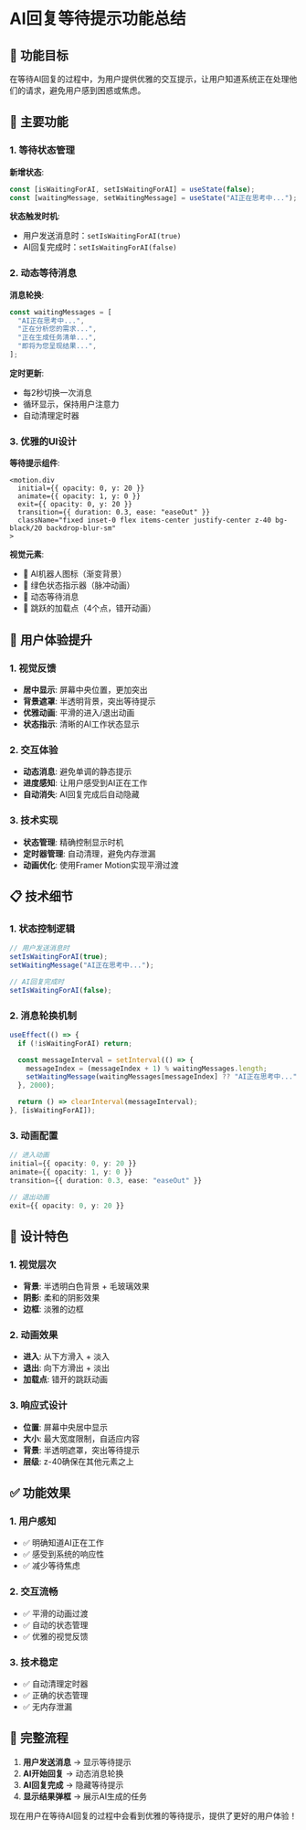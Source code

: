 # AI回复等待提示功能总结

## 🎯 功能目标

在等待AI回复的过程中，为用户提供优雅的交互提示，让用户知道系统正在处理他们的请求，避免用户感到困惑或焦虑。

## 🔧 主要功能

### 1. 等待状态管理

**新增状态**:

```typescript
const [isWaitingForAI, setIsWaitingForAI] = useState(false);
const [waitingMessage, setWaitingMessage] = useState("AI正在思考中...");
```

**状态触发时机**:

- 用户发送消息时：`setIsWaitingForAI(true)`
- AI回复完成时：`setIsWaitingForAI(false)`

### 2. 动态等待消息

**消息轮换**:

```typescript
const waitingMessages = [
  "AI正在思考中...",
  "正在分析您的需求...",
  "正在生成任务清单...",
  "即将为您呈现结果...",
];
```

**定时更新**:

- 每2秒切换一次消息
- 循环显示，保持用户注意力
- 自动清理定时器

### 3. 优雅的UI设计

**等待提示组件**:

```tsx
<motion.div
  initial={{ opacity: 0, y: 20 }}
  animate={{ opacity: 1, y: 0 }}
  exit={{ opacity: 0, y: 20 }}
  transition={{ duration: 0.3, ease: "easeOut" }}
  className="fixed inset-0 flex items-center justify-center z-40 bg-black/20 backdrop-blur-sm"
>
```

**视觉元素**:

- 🤖 AI机器人图标（渐变背景）
- 💚 绿色状态指示器（脉冲动画）
- 📝 动态等待消息
- 🔵 跳跃的加载点（4个点，错开动画）

## 🚀 用户体验提升

### 1. 视觉反馈

- **居中显示**: 屏幕中央位置，更加突出
- **背景遮罩**: 半透明背景，突出等待提示
- **优雅动画**: 平滑的进入/退出动画
- **状态指示**: 清晰的AI工作状态显示

### 2. 交互体验

- **动态消息**: 避免单调的静态提示
- **进度感知**: 让用户感受到AI正在工作
- **自动消失**: AI回复完成后自动隐藏

### 3. 技术实现

- **状态管理**: 精确控制显示时机
- **定时器管理**: 自动清理，避免内存泄漏
- **动画优化**: 使用Framer Motion实现平滑过渡

## 📋 技术细节

### 1. 状态控制逻辑

```typescript
// 用户发送消息时
setIsWaitingForAI(true);
setWaitingMessage("AI正在思考中...");

// AI回复完成时
setIsWaitingForAI(false);
```

### 2. 消息轮换机制

```typescript
useEffect(() => {
  if (!isWaitingForAI) return;

  const messageInterval = setInterval(() => {
    messageIndex = (messageIndex + 1) % waitingMessages.length;
    setWaitingMessage(waitingMessages[messageIndex] ?? "AI正在思考中...");
  }, 2000);

  return () => clearInterval(messageInterval);
}, [isWaitingForAI]);
```

### 3. 动画配置

```typescript
// 进入动画
initial={{ opacity: 0, y: 20 }}
animate={{ opacity: 1, y: 0 }}
transition={{ duration: 0.3, ease: "easeOut" }}

// 退出动画
exit={{ opacity: 0, y: 20 }}
```

## 🎨 设计特色

### 1. 视觉层次

- **背景**: 半透明白色背景 + 毛玻璃效果
- **阴影**: 柔和的阴影效果
- **边框**: 淡雅的边框

### 2. 动画效果

- **进入**: 从下方滑入 + 淡入
- **退出**: 向下方滑出 + 淡出
- **加载点**: 错开的跳跃动画

### 3. 响应式设计

- **位置**: 屏幕中央居中显示
- **大小**: 最大宽度限制，自适应内容
- **背景**: 半透明遮罩，突出等待提示
- **层级**: z-40确保在其他元素之上

## ✅ 功能效果

### 1. 用户感知

- ✅ 明确知道AI正在工作
- ✅ 感受到系统的响应性
- ✅ 减少等待焦虑

### 2. 交互流畅

- ✅ 平滑的动画过渡
- ✅ 自动的状态管理
- ✅ 优雅的视觉反馈

### 3. 技术稳定

- ✅ 自动清理定时器
- ✅ 正确的状态管理
- ✅ 无内存泄漏

## 🔄 完整流程

1. **用户发送消息** → 显示等待提示
2. **AI开始回复** → 动态消息轮换
3. **AI回复完成** → 隐藏等待提示
4. **显示结果弹框** → 展示AI生成的任务

现在用户在等待AI回复的过程中会看到优雅的等待提示，提供了更好的用户体验！
